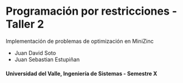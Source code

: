# Programación por restricciones - Taller 2

Implementación de problemas de optimización en MiniZinc

- Juan David Soto
- Juan Sebastian Estupiñan

#### Universidad del Valle, Ingeniería de Sistemas - Semestre X
